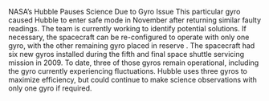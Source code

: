 NASA’s Hubble Pauses Science Due to Gyro Issue 
 This particular gyro caused Hubble to enter safe mode in November after returning similar faulty readings. The team is currently working to identify potential solutions. If necessary, the spacecraft can be re-configured to operate with only one gyro, with the other remaining gyro placed in reserve . The spacecraft had six new gyros installed during the fifth and final space shuttle servicing mission in 2009. To date, three of those gyros remain operational, including the gyro currently experiencing fluctuations. Hubble uses three gyros to maximize efficiency, but could continue to make science observations with only one gyro if required.